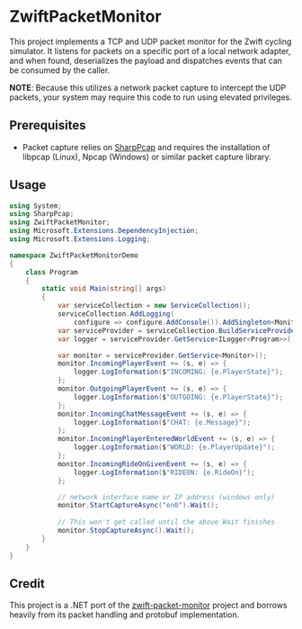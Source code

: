 # ZwiftPacketMonitor
This project implements a TCP and UDP packet monitor for the Zwift cycling simulator. It listens for packets on a specific port of a local network adapter, and when found, deserializes the payload and dispatches events that can be consumed by the caller.

**NOTE**: Because this utilizes a network packet capture to intercept the UDP packets, your system may require this code to run using elevated privileges.

## Prerequisites
* Packet capture relies on [SharpPcap](https://github.com/chmorgan/sharppcap) and requires the installation of libpcap (Linux), Npcap (Windows) or similar packet capture library.

## Usage
```c#
using System;
using SharpPcap;
using ZwiftPacketMonitor;
using Microsoft.Extensions.DependencyInjection;
using Microsoft.Extensions.Logging;

namespace ZwiftPacketMonitorDemo
{
    class Program
    {
        static void Main(string[] args)
        {
            var serviceCollection = new ServiceCollection();
            serviceCollection.AddLogging(
                configure => configure.AddConsole()).AddSingleton<Monitor>();
            var serviceProvider = serviceCollection.BuildServiceProvider(); 
            var logger = serviceProvider.GetService<ILogger<Program>>();

            var monitor = serviceProvider.GetService<Monitor>();
            monitor.IncomingPlayerEvent += (s, e) => {
                logger.LogInformation($"INCOMING: {e.PlayerState}");
            };
            monitor.OutgoingPlayerEvent += (s, e) => {
                logger.LogInformation($"OUTGOING: {e.PlayerState}");
            };
            monitor.IncomingChatMessageEvent += (s, e) => {
                logger.LogInformation($"CHAT: {e.Message}");
            };
            monitor.IncomingPlayerEnteredWorldEvent += (s, e) => {
                logger.LogInformation($"WORLD: {e.PlayerUpdate}");
            };
            monitor.IncomingRideOnGivenEvent += (s, e) => {
                logger.LogInformation($"RIDEON: {e.RideOn}");
            };

            // network interface name or IP address (windows only)
            monitor.StartCaptureAsync("en0").Wait();
          
            // This won't get called until the above Wait finishes
            monitor.StopCaptureAsync().Wait();
        }
    }
}
```

## Credit
This project is a .NET port of the [zwift-packet-monitor](https://github.com/jeroni7100/zwift-packet-monitor) project and borrows heavily from its packet handling and protobuf implementation.

